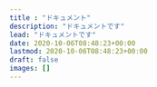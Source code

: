 ```yaml
---
title : "ドキュメント"
description: "ドキュメントです"
lead: "ドキュメントです"
date: 2020-10-06T08:48:23+00:00
lastmod: 2020-10-06T08:48:23+00:00
draft: false
images: []
---
```

